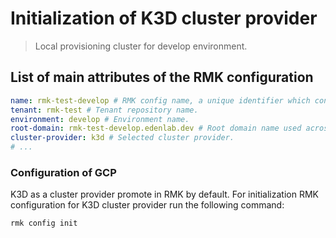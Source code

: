 # Initialization of K3D cluster provider

> Local provisioning cluster for develop environment.

## List of main attributes of the RMK configuration

```yaml
name: rmk-test-develop # RMK config name, a unique identifier which consists of the tenant name and the abbreviated name of the Git branch.
tenant: rmk-test # Tenant repository name.
environment: develop # Environment name.
root-domain: rmk-test-develop.edenlab.dev # Root domain name used across the cluster.
cluster-provider: k3d # Selected cluster provider.
# ...
```

### Configuration of GCP

K3D as a cluster provider promote in RMK by default. For initialization RMK configuration for K3D cluster provider run 
the following command:

```shell
rmk config init
```
